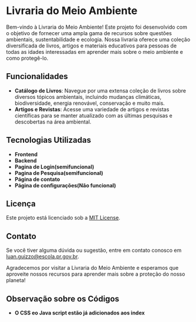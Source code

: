 # Livraria do Meio Ambiente 

Bem-vindo à Livraria do Meio Ambiente! Este projeto foi desenvolvido com o objetivo de fornecer uma ampla gama de recursos sobre questões ambientais, sustentabilidade e ecologia. Nossa livraria oferece uma coleção diversificada de livros, artigos e materiais educativos para pessoas de todas as idades interessadas em aprender mais sobre o meio ambiente e como protegê-lo. 

## Funcionalidades 

- **Catálogo de Livros**: Navegue por uma extensa coleção de livros sobre diversos tópicos ambientais, incluindo mudanças climáticas, biodiversidade, energia renovável, conservação e muito mais.
- **Artigos e Revistas**: Acesse uma variedade de artigos e revistas científicas para se manter atualizado com as últimas pesquisas e descobertas na área ambiental. 

## Tecnologias Utilizadas 

- **Frontend**
- **Backend**
- **Pagina de Login(semifuncional)**
- **Pagina de Pesquisa(semifuncional)**
- **Página de contato**
- **Página de configurações(Não funcional)**

## Licença 

Este projeto está licenciado sob a [MIT License](LICENSE). 

## Contato 

Se você tiver alguma dúvida ou sugestão, entre em contato conosco em [luan.guizzo@escola.pr.gov.br](mailto:luan.guizzo@escola.pr.gov.br). 

Agradecemos por visitar a Livraria do Meio Ambiente e esperamos que aproveite nossos recursos para aprender mais sobre a proteção do nosso planeta! 

## Observação sobre os Códigos 

- **O CSS eo Java script estão já adicionados aos index**